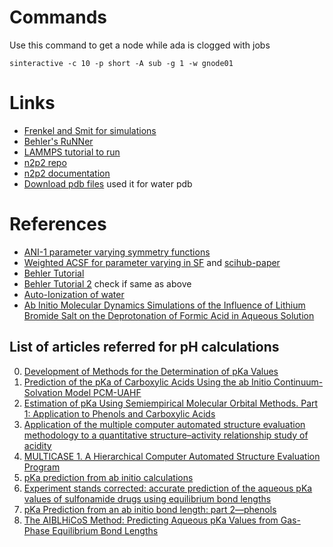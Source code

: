 # Commands
Use this command to get a node while ada is clogged with jobs 
```
sinteractive -c 10 -p short -A sub -g 1 -w gnode01
```

# Links
- [Frenkel and Smit for simulations](https://www.dsf.unica.it/~fiore/FS.pdf)
- [Behler's RuNNer](http://www.theochem.ruhr-uni-bochum.de/~joerg.behler/runner.htm)
- [LAMMPS tutorial to run](https://www.youtube.com/watch?v=SISunFopNjE)
- [n2p2 repo](https://github.com/compphysvienna/n2p2)
- [n2p2 documentation](https://compphysvienna.github.io/n2p2/index.html)
- [Download pdb files](https://ww2.chemistry.gatech.edu/~lw26/structure/small_molecules/index.html) used it for water pdb

# References
- [ANI-1 parameter varying symmetry functions](https://pubs.rsc.org/en/content/articlelanding/2017/sc/c6sc05720a#!divAbstract)
- [Weighted ACSF for parameter varying in SF](https://aip.scitation.org/doi/abs/10.1063/1.5019667) and [scihub-paper](http://sci-hub.tw/https://doi.org/10.1063/1.5019667)
- [Behler Tutorial](https://onlinelibrary.wiley.com/doi/full/10.1002/qua.24890)
- [Behler Tutorial 2](http://cacs.usc.edu/education/cs653/Behler-NNpot-IJQC15.pdf) check if same as above
- [Auto-Ionization of water](https://science.sciencemag.org/content/291/5511/2121)
- [Ab Initio Molecular Dynamics Simulations of the Influence of Lithium Bromide Salt on the Deprotonation of Formic Acid in Aqueous Solution](https://pubs.acs.org/doi/abs/10.1021/acs.jpcb.9b04618)

## List of articles referred for pH calculations
0. [Development of Methods for the Determination of pKa Values](https://www.ncbi.nlm.nih.gov/pmc/articles/PMC3747999/)
1. [Prediction of the pKa of Carboxylic Acids Using the ab Initio Continuum-Solvation Model PCM-UAHF](https://pubs.acs.org/doi/abs/10.1021/jp981922f)
2. [Estimation of pKa Using Semiempirical Molecular Orbital Methods. Part 1: Application to Phenols and Carboxylic Acids](https://onlinelibrary.wiley.com/doi/abs/10.1002/1521-3838(200211)21:5%3C457::AID-QSAR457%3E3.0.CO;2-5)
3. [Application of the multiple computer automated structure evaluation methodology to a quantitative structure–activity relationship study of acidity](https://onlinelibrary.wiley.com/doi/abs/10.1002/jcc.540150911)
4. [MULTICASE 1. A Hierarchical Computer Automated Structure Evaluation Program](https://onlinelibrary.wiley.com/doi/abs/10.1002/qsar.19920110208)
5. [pKa prediction from ab initio calculations](https://researchoutreach.org/articles/physical-sciences/pka-prediction-from-ab-initio-calculations/)
6. [Experiment stands corrected: accurate prediction of the aqueous pKa values of sulfonamide drugs using equilibrium bond lengths](https://pubs.rsc.org/en/content/articlelanding/2019/sc/c9sc01818b#!divAbstract)
7. [pKa Prediction from an ab initio bond length: part 2—phenols](https://pubs.rsc.org/en/content/articlelanding/2011/cp/c1cp20379g/unauth#!divAbstract)
8. [The AIBLHiCoS Method: Predicting Aqueous pKa Values from Gas-Phase Equilibrium Bond Lengths](https://pubs.acs.org/doi/abs/10.1021/acs.jcim.5b00580)

